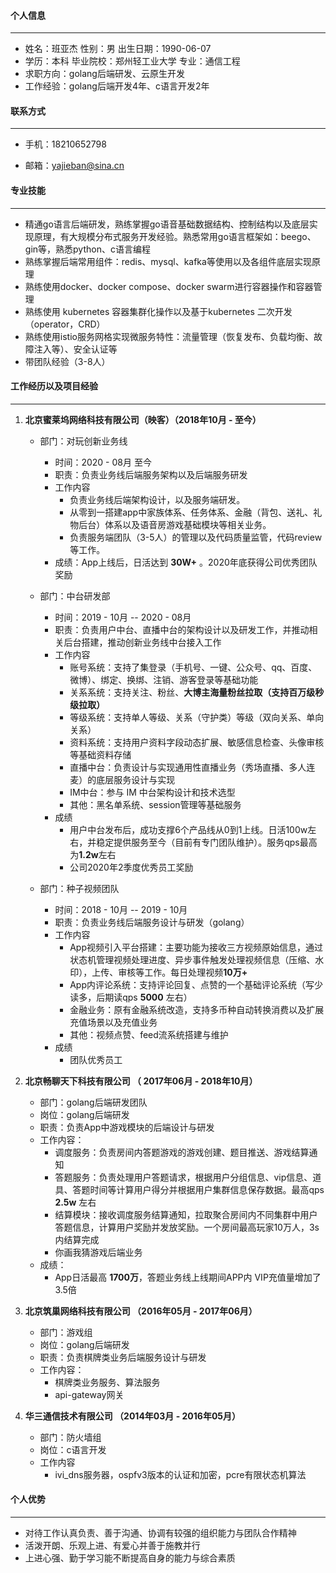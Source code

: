 #### 个人信息

------

-   姓名：班亚杰		性别：男		出生日期：1990-06-07
-   学历：本科            毕业院校：郑州轻工业大学        专业：通信工程
-   求职方向：golang后端研发、云原生开发
-   工作经验：golang后端开发4年、c语言开发2年

#### 联系方式

------

-   手机：18210652798

-   邮箱：yajieban@sina.cn

#### 专业技能

------

-   精通go语言后端研发，熟练掌握go语音基础数据结构、控制结构以及底层实现原理，有大规模分布式服务开发经验。熟悉常用go语言框架如：beego、gin等，熟悉python、c语言编程
-   熟练掌握后端常用组件：redis、mysql、kafka等使用以及各组件底层实现原理
-   熟练使用docker、docker compose、docker swarm进行容器操作和容器管理
-   熟练使用 kubernetes 容器集群化操作以及基于kubernetes 二次开发（operator，CRD）
-   熟练使用istio服务网格实现微服务特性：流量管理（恢复发布、负载均衡、故障注入等）、安全认证等
-   带团队经验（3-8人）

#### 工作经历以及项目经验

------

1.   **北京蜜莱坞网络科技有限公司（映客）（2018年10月   -    至今）**

     -   部门：对玩创新业务线
         -   时间：2020 - 08月   至今
         -   职责：负责业务线后端服务架构以及后端服务研发
         -   工作内容
             -   负责业务线后端架构设计，以及服务端研发。
             -   从零到一搭建app中家族体系、任务体系、金融（背包、送礼、礼物后台）体系以及语音房游戏基础模块等相关业务。
             -   负责服务端团队（3-5人）的管理以及代码质量监管，代码review等工作。
         -   成绩：App上线后，日活达到 **30W+** 。2020年底获得公司优秀团队奖励
         
     -   部门：中台研发部
         -   时间：2019 - 10月  --   2020 - 08月
         -   职责：负责用户中台、直播中台的架构设计以及研发工作，并推动相关后台搭建，推动创新业务线中台接入工作
         -   工作内容
             -   账号系统：支持了集登录（手机号、一键、公众号、qq、百度、微博）、绑定、换绑、注销、游客登录等基础功能
             -   关系系统：支持关注、粉丝、**大博主海量粉丝拉取（支持百万级秒级拉取）**
             -   等级系统：支持单人等级、关系（守护类）等级（双向关系、单向关系）
             -   资料系统：支持用户资料字段动态扩展、敏感信息检查、头像审核等基础资料存储
             -   直播中台：负责设计与实现通用性直播业务（秀场直播、多人连麦）的底层服务设计与实现
             -   IM中台：参与 IM 中台架构设计和技术选型
             -   其他：黑名单系统、session管理等基础服务
         -   成绩
             -   用户中台发布后，成功支撑6个产品线从0到1上线。日活100w左右，并稳定提供服务至今（目前有专门团队维护）。服务qps最高为**1.2w**左右
             -   公司2020年2季度优秀员工奖励
         
     -   部门：种子视频团队
         -   时间：2018 - 10月   --  2019 - 10月
         -   职责：负责业务线后端服务设计与研发（golang）
         -   工作内容
             -   App视频引入平台搭建：主要功能为接收三方视频原始信息，通过状态机管理视频处理进度、异步事件触发处理视频信息（压缩、水印），上传、审核等工作。每日处理视频**10万+**
             -   App内评论系统：支持评论回复、点赞的一个基础评论系统（写少读多，后期读qps **5000** 左右）
             -   金融业务：原有金融系统改造，支持多币种自动转换消费以及扩展充值场景以及充值业务
             -   其他：视频点赞、feed流系统搭建与维护
         -   成绩
             -   团队优秀员工

2.   **北京畅聊天下科技有限公司  （ 2017年06月  -  2018年10月）**

     -   部门：golang后端研发团队
     -   岗位：golang后端研发
     -   职责：负责App中游戏模块的后端设计与研发
     -   工作内容：
         -   调度服务：负责房间内答题游戏的游戏创建、题目推送、游戏结算通知
         -   答题服务：负责处理用户答题请求，根据用户分组信息、vip信息、道具、答题时间等计算用户得分并根据用户集群信息保存数据。最高qps **2.5w** 左右
         -   结算模块：接收调度服务结算通知，拉取聚合房间内不同集群中用户答题信息，计算用户奖励并发放奖励。一个房间最高玩家10万人，3s内结算完成
         -   你画我猜游戏后端业务
     -   成绩：
         -   App日活最高 **1700万**，答题业务线上线期间APP内 VIP充值量增加了3.5倍

3.   **北京筑巢网络科技有限公司 （2016年05月   -  2017年06月）**

     -   部门：游戏组
     -   岗位：golang后端研发
     -   职责：负责棋牌类业务后端服务设计与研发
     -   工作内容：
         -   棋牌类业务服务、算法服务
         -   api-gateway网关

4.   **华三通信技术有限公司 （2014年03月  -  2016年05月）**

     -   部门：防火墙组
     -   岗位：c语言开发
     -   工作内容
         -   ivi_dns服务器，ospfv3版本的认证和加密，pcre有限状态机算法

     

#### 个人优势

------

-   对待工作认真负责、善于沟通、协调有较强的组织能力与团队合作精神
-   活泼开朗、乐观上进、有爱心并善于施教并行
-   上进心强、勤于学习能不断提高自身的能力与综合素质

